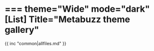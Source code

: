 ===
theme="Wide"
mode="dark"
[List]
Title="Metabuzz theme gallery"
===

{{ inc "common|allfiles.md" }}


